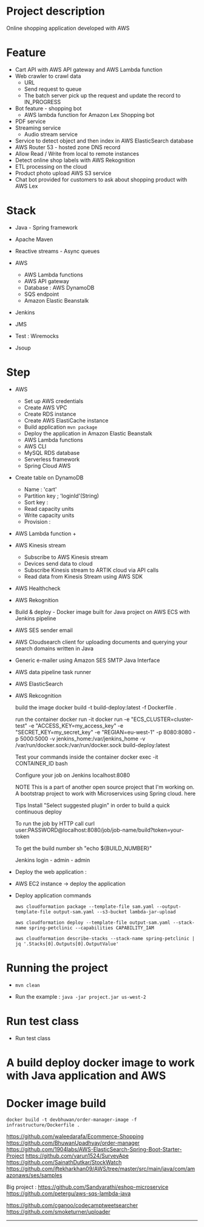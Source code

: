 # Project description
 
Online shopping application developed with AWS 

 

# Feature 

+ Cart API with AWS API gateway and AWS Lambda function 
+ Web crawler to crawl data
    + URL 
    + Send request to queue 
    + The batch server pick up the request and update the record to IN_PROGRESS 
+ Bot feature - shopping bot 
    + AWS lambda function for Amazon Lex Shopping bot  
+ PDF service 
+ Streaming service 
    + Audio stream service
+ Service to detect object and then index in AWS ElasticSearch database 
+ AWS Router 53 - hosted zone DNS record 
+ Allow Read / Write from local to remote instances
+ Detect online shop labels with AWS Rekognition 
+ ETL processing on the cloud 
+ Product photo upload AWS S3 service 
+ Chat bot provided for customers to ask about shopping product with AWS Lex   



# Stack

 
+ Java - Spring framework

+ Apache Maven 

+ Reactive streams - Async queues 

+ AWS 
    + AWS Lambda functions  
    + AWS API gateway
    + Database : AWS DynamoDB
    + SQS endpoint 
    + Amazon Elastic Beanstalk
       
   
+ Jenkins 

+ JMS  

+ Test : Wiremocks 

+ Jsoup




# Step  
+ AWS
    + Set up AWS credentials 
    + Create AWS VPC 
    + Create RDS instance 
    + Create AWS ElastiCache instance 
    + Build application `mvn package`
    + Deploy the application in Amazon Elastic Beanstalk 
    + AWS Lambda functions 
    + AWS CLI 
    + MySQL RDS database 
    + Serverless framework 
    + Spring Cloud AWS 
    
    
   


+ Create table on DynamoDB
    + Name : 'cart'
    + Partition key ; 'loginId'(String)
    + Sort key : 
    + Read capacity units 
    + Write capacity units 
    + Provision :  
    
    
+ AWS Lambda function
    +  
    
    
+ AWS Kinesis stream 
    + Subscribe to AWS Kinesis stream
    + Devices send data to cloud  
    + Subscribe Kinesis stream to ARTIK cloud via API calls 
    + Read data from Kinesis Stream using AWS SDK  


+ AWS Healthcheck 
+ AWS Rekognition


+ Build & deploy - Docker image built for Java project on AWS ECS with Jenkins pipeline  


+ AWS SES sender email 

+ AWS Cloudsearch client for uploading documents and querying your search domains written in Java


 
+ Generic e-mailer using Amazon SES SMTP Java Interface

+ AWS data pipeline task runner



+ AWS ElasticSearch 
+ AWS Rekcognition




  build the image docker build -t build-deploy:latest -f Dockerfile .
  
  run the container docker run -it docker run -e "ECS_CLUSTER=cluster-test" -e "ACCESS_KEY=my_access_key" -e "SECRET_KEY=my_secret_key" -e "REGIAN=eu-west-1" -p 8080:8080 -p 5000:5000 -v jenkins_home:/var/jenkins_home -v /var/run/docker.sock:/var/run/docker.sock build-deploy:latest
  
  Test your commands inside the container docker exec -it CONTAINER_ID bash
  
  Configure your job on Jenkins localhost:8080
  
  NOTE
  This is a part of another open source project that I'm working on. A bootstrap project to work with Microservices using Spring cloud. here
  
  
 
  Tips
  Install "Select suggested plugin" in order to build a quick continuous deploy
  
  To run the job by HTTP call curl user:PASSWORD@localhost:8080/job/job-name/build?token=your-token
  
  To get the build number sh "echo ${BUILD_NUMBER}"
  
  Jenkins login - admin - admin
  
  
+ Deploy the web application : 

     
    
    
    
+ AWS EC2 instance -> deploy the application 




+ Deploy application commands 
     
    `aws cloudformation package --template-file sam.yaml --output-template-file output-sam.yaml --s3-bucket lambda-jar-upload`
    
    `aws cloudformation deploy --template-file output-sam.yaml --stack-name spring-petclinic --capabilities CAPABILITY_IAM` 
    
    `aws cloudformation describe-stacks --stack-name spring-petclinic | jq '.Stacks[0].Outputs[0].OutputValue'`
    
    
    











 

    
    
# Running the project
 
+ `mvn clean `

+ Run the example : `java -jar project.jar us-west-2`




# Run test class 

+ Run test class 





# A build deploy docker image to work with Java application and AWS



# Docker image build

`docker build -t devbhuwan/order-manager-image -f infrastructure/Dockerfile .`






https://github.com/waleedarafa/Ecommerce-Shopping
https://github.com/BhuwanUpadhyay/order-manager
https://github.com/1904labs/AWS-ElasticSearch-Spring-Boot-Starter-Project
https://github.com/varun1524/SurveyApe
https://github.com/SainathDutkar/StockWatch
https://github.com/iftekharkhan09/AWS/tree/master/src/main/java/com/amazonaws/ses/samples




Big project : 
https://github.com/Sandyarathi/eshop-microservice
https://github.com/petergu/aws-sqs-lambda-java

https://github.com/cganoo/codecamptweetsearcher
https://github.com/smoketurner/uploader



-----------------


